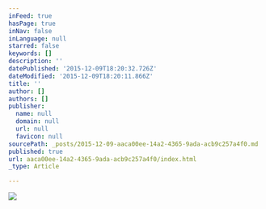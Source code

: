 ```yaml
---
inFeed: true
hasPage: true
inNav: false
inLanguage: null
starred: false
keywords: []
description: ''
datePublished: '2015-12-09T18:20:32.726Z'
dateModified: '2015-12-09T18:20:11.866Z'
title: ''
author: []
authors: []
publisher:
  name: null
  domain: null
  url: null
  favicon: null
sourcePath: _posts/2015-12-09-aaca00ee-14a2-4365-9ada-acb9c257a4f0.md
published: true
url: aaca00ee-14a2-4365-9ada-acb9c257a4f0/index.html
_type: Article

---
```

![](https://s3-us-west-2.amazonaws.com/the-grid-img/p/6afa414c63c813d2f3bd5edc64ee64e48a457130.jpg)
